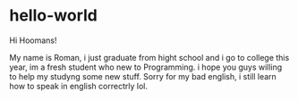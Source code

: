# hello-world

Hi Hoomans!

My name is Roman, i just graduate from hight school and i go to college this year, im a fresh student who new to Programming.
i hope you guys willing to help my studyng some new stuff. Sorry for my bad english, i still learn how to speak in english correctrly lol.
